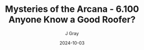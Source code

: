 ---
title: 'Mysteries of the Arcana - 6.100 Anyone Know a Good Roofer?'
alt: 'Mysteries of the Arcana'
date: '2024-10-03'
author: 'J Gray'
artist: 'Keira'
---